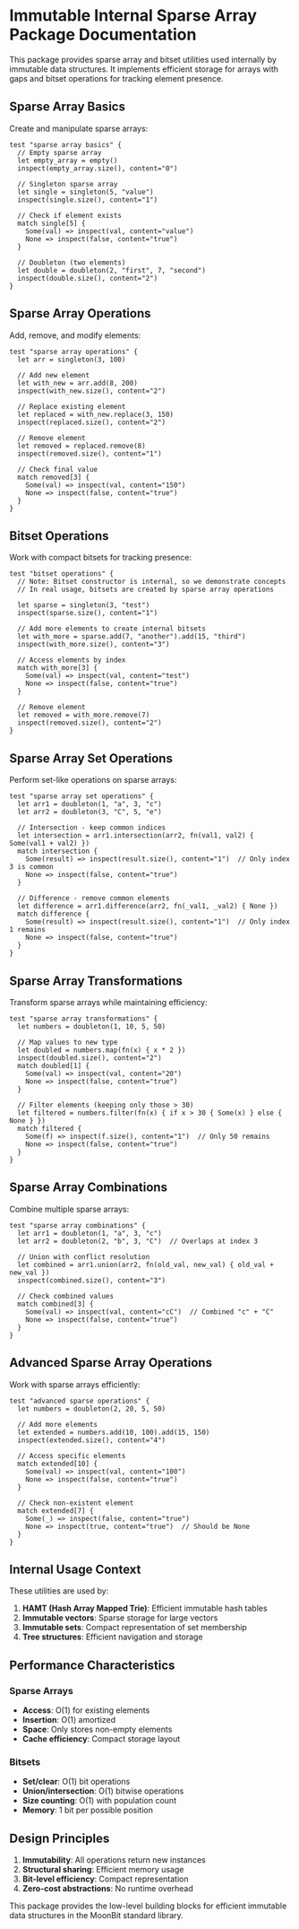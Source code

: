 # Immutable Internal Sparse Array Package Documentation

This package provides sparse array and bitset utilities used internally by immutable data structures. It implements efficient storage for arrays with gaps and bitset operations for tracking element presence.

## Sparse Array Basics

Create and manipulate sparse arrays:

```moonbit
test "sparse array basics" {
  // Empty sparse array
  let empty_array = empty()
  inspect(empty_array.size(), content="0")
  
  // Singleton sparse array
  let single = singleton(5, "value")
  inspect(single.size(), content="1")
  
  // Check if element exists
  match single[5] {
    Some(val) => inspect(val, content="value")
    None => inspect(false, content="true")
  }
  
  // Doubleton (two elements)
  let double = doubleton(2, "first", 7, "second")
  inspect(double.size(), content="2")
}
```

## Sparse Array Operations

Add, remove, and modify elements:

```moonbit
test "sparse array operations" {
  let arr = singleton(3, 100)
  
  // Add new element
  let with_new = arr.add(8, 200)
  inspect(with_new.size(), content="2")
  
  // Replace existing element
  let replaced = with_new.replace(3, 150)
  inspect(replaced.size(), content="2")
  
  // Remove element
  let removed = replaced.remove(8)
  inspect(removed.size(), content="1")
  
  // Check final value
  match removed[3] {
    Some(val) => inspect(val, content="150")
    None => inspect(false, content="true")
  }
}
```

## Bitset Operations

Work with compact bitsets for tracking presence:

```moonbit
test "bitset operations" {
  // Note: Bitset constructor is internal, so we demonstrate concepts
  // In real usage, bitsets are created by sparse array operations
  
  let sparse = singleton(3, "test")
  inspect(sparse.size(), content="1")
  
  // Add more elements to create internal bitsets
  let with_more = sparse.add(7, "another").add(15, "third")
  inspect(with_more.size(), content="3")
  
  // Access elements by index
  match with_more[3] {
    Some(val) => inspect(val, content="test")
    None => inspect(false, content="true")
  }
  
  // Remove element
  let removed = with_more.remove(7)
  inspect(removed.size(), content="2")
}
```

## Sparse Array Set Operations

Perform set-like operations on sparse arrays:

```moonbit
test "sparse array set operations" {
  let arr1 = doubleton(1, "a", 3, "c")
  let arr2 = doubleton(3, "C", 5, "e")
  
  // Intersection - keep common indices
  let intersection = arr1.intersection(arr2, fn(val1, val2) { Some(val1 + val2) })
  match intersection {
    Some(result) => inspect(result.size(), content="1")  // Only index 3 is common
    None => inspect(false, content="true")
  }
  
  // Difference - remove common elements
  let difference = arr1.difference(arr2, fn(_val1, _val2) { None })
  match difference {
    Some(result) => inspect(result.size(), content="1")  // Only index 1 remains
    None => inspect(false, content="true")
  }
}
```

## Sparse Array Transformations

Transform sparse arrays while maintaining efficiency:

```moonbit
test "sparse array transformations" {
  let numbers = doubleton(1, 10, 5, 50)
  
  // Map values to new type
  let doubled = numbers.map(fn(x) { x * 2 })
  inspect(doubled.size(), content="2")
  match doubled[1] {
    Some(val) => inspect(val, content="20")
    None => inspect(false, content="true")
  }
  
  // Filter elements (keeping only those > 30)
  let filtered = numbers.filter(fn(x) { if x > 30 { Some(x) } else { None } })
  match filtered {
    Some(f) => inspect(f.size(), content="1")  // Only 50 remains
    None => inspect(false, content="true")
  }
}
```

## Sparse Array Combinations

Combine multiple sparse arrays:

```moonbit
test "sparse array combinations" {
  let arr1 = doubleton(1, "a", 3, "c")
  let arr2 = doubleton(2, "b", 3, "C")  // Overlaps at index 3
  
  // Union with conflict resolution
  let combined = arr1.union(arr2, fn(old_val, new_val) { old_val + new_val })
  inspect(combined.size(), content="3")
  
  // Check combined values
  match combined[3] {
    Some(val) => inspect(val, content="cC")  // Combined "c" + "C"
    None => inspect(false, content="true")
  }
}
```

## Advanced Sparse Array Operations

Work with sparse arrays efficiently:

```moonbit
test "advanced sparse operations" {
  let numbers = doubleton(2, 20, 5, 50)
  
  // Add more elements
  let extended = numbers.add(10, 100).add(15, 150)
  inspect(extended.size(), content="4")
  
  // Access specific elements
  match extended[10] {
    Some(val) => inspect(val, content="100")
    None => inspect(false, content="true")
  }
  
  // Check non-existent element
  match extended[7] {
    Some(_) => inspect(false, content="true")
    None => inspect(true, content="true")  // Should be None
  }
}
```

## Internal Usage Context

These utilities are used by:

1. **HAMT (Hash Array Mapped Trie)**: Efficient immutable hash tables
2. **Immutable vectors**: Sparse storage for large vectors
3. **Immutable sets**: Compact representation of set membership
4. **Tree structures**: Efficient navigation and storage

## Performance Characteristics

### Sparse Arrays
- **Access**: O(1) for existing elements
- **Insertion**: O(1) amortized
- **Space**: Only stores non-empty elements
- **Cache efficiency**: Compact storage layout

### Bitsets
- **Set/clear**: O(1) bit operations
- **Union/intersection**: O(1) bitwise operations
- **Size counting**: O(1) with population count
- **Memory**: 1 bit per possible position

## Design Principles

1. **Immutability**: All operations return new instances
2. **Structural sharing**: Efficient memory usage
3. **Bit-level efficiency**: Compact representation
4. **Zero-cost abstractions**: No runtime overhead

This package provides the low-level building blocks for efficient immutable data structures in the MoonBit standard library.
